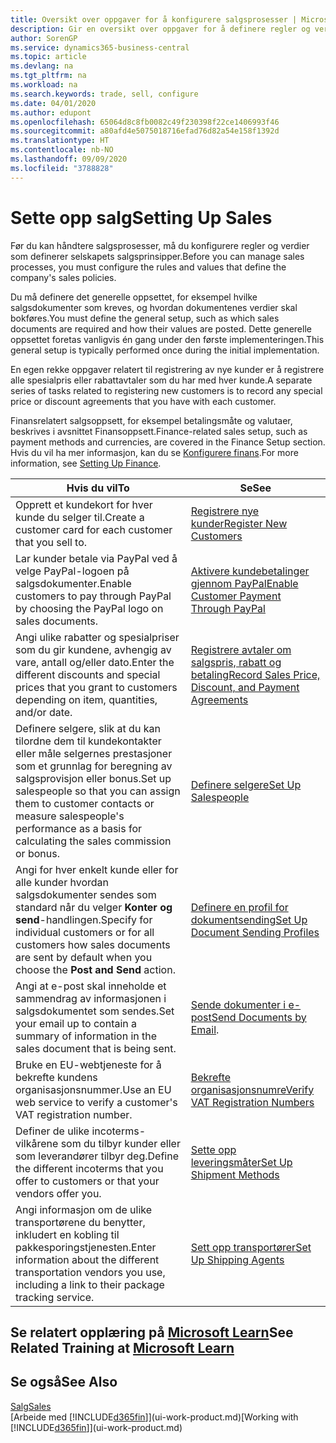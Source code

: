 ```yaml
---
title: Oversikt over oppgaver for å konfigurere salgsprosesser | Microsoft-dokumentasjon
description: Gir en oversikt over oppgaver for å definere regler og verdier som definerer salgsprinsipper og -prosesser.
author: SorenGP
ms.service: dynamics365-business-central
ms.topic: article
ms.devlang: na
ms.tgt_pltfrm: na
ms.workload: na
ms.search.keywords: trade, sell, configure
ms.date: 04/01/2020
ms.author: edupont
ms.openlocfilehash: 65064d8c8fb0082c49f230398f22ce1406993f46
ms.sourcegitcommit: a80afd4e5075018716efad76d82a54e158f1392d
ms.translationtype: HT
ms.contentlocale: nb-NO
ms.lasthandoff: 09/09/2020
ms.locfileid: "3788828"
---
```

# <a name="setting-up-sales"></a><span data-ttu-id="2a519-103">Sette opp salg</span><span class="sxs-lookup"><span data-stu-id="2a519-103">Setting Up Sales</span></span>
<span data-ttu-id="2a519-104">Før du kan håndtere salgsprosesser, må du konfigurere regler og verdier som definerer selskapets salgsprinsipper.</span><span class="sxs-lookup"><span data-stu-id="2a519-104">Before you can manage sales processes, you must configure the rules and values that define the company's sales policies.</span></span>

<span data-ttu-id="2a519-105">Du må definere det generelle oppsettet, for eksempel hvilke salgsdokumenter som kreves, og hvordan dokumentenes verdier skal bokføres.</span><span class="sxs-lookup"><span data-stu-id="2a519-105">You must define the general setup, such as which sales documents are required and how their values are posted.</span></span> <span data-ttu-id="2a519-106">Dette generelle oppsettet foretas vanligvis én gang under den første implementeringen.</span><span class="sxs-lookup"><span data-stu-id="2a519-106">This general setup is typically performed once during the initial implementation.</span></span>

<span data-ttu-id="2a519-107">En egen rekke oppgaver relatert til registrering av nye kunder er å registrere alle spesialpris eller rabattavtaler som du har med hver kunde.</span><span class="sxs-lookup"><span data-stu-id="2a519-107">A separate series of tasks related to registering new customers is to record any special price or discount agreements that you have with each customer.</span></span>

<span data-ttu-id="2a519-108">Finansrelatert salgsoppsett, for eksempel betalingsmåte og valutaer, beskrives i avsnittet Finansoppsett.</span><span class="sxs-lookup"><span data-stu-id="2a519-108">Finance-related sales setup, such as payment methods and currencies, are covered in the Finance Setup section.</span></span> <span data-ttu-id="2a519-109">Hvis du vil ha mer informasjon, kan du se [Konfigurere finans](finance-setup-finance.md).</span><span class="sxs-lookup"><span data-stu-id="2a519-109">For more information, see [Setting Up Finance](finance-setup-finance.md).</span></span>

| <span data-ttu-id="2a519-110">Hvis du vil</span><span class="sxs-lookup"><span data-stu-id="2a519-110">To</span></span> | <span data-ttu-id="2a519-111">Se</span><span class="sxs-lookup"><span data-stu-id="2a519-111">See</span></span> |
| --- | --- |
| <span data-ttu-id="2a519-112">Opprett et kundekort for hver kunde du selger til.</span><span class="sxs-lookup"><span data-stu-id="2a519-112">Create a customer card for each customer that you sell to.</span></span> |[<span data-ttu-id="2a519-113">Registrere nye kunder</span><span class="sxs-lookup"><span data-stu-id="2a519-113">Register New Customers</span></span>](sales-how-register-new-customers.md) |
| <span data-ttu-id="2a519-114">Lar kunder betale via PayPal ved å velge PayPal-logoen på salgsdokumenter.</span><span class="sxs-lookup"><span data-stu-id="2a519-114">Enable customers to pay through PayPal by choosing the PayPal logo on sales documents.</span></span> |[<span data-ttu-id="2a519-115">Aktivere kundebetalinger gjennom PayPal</span><span class="sxs-lookup"><span data-stu-id="2a519-115">Enable Customer Payment Through PayPal</span></span>](sales-how-enable-payment-service-extensions.md) |
| <span data-ttu-id="2a519-116">Angi ulike rabatter og spesialpriser som du gir kundene, avhengig av vare, antall og/eller dato.</span><span class="sxs-lookup"><span data-stu-id="2a519-116">Enter the different discounts and special prices that you grant to customers depending on item, quantities, and/or date.</span></span> |[<span data-ttu-id="2a519-117">Registrere avtaler om salgspris, rabatt og betaling</span><span class="sxs-lookup"><span data-stu-id="2a519-117">Record Sales Price, Discount, and Payment Agreements</span></span>](sales-how-record-sales-price-discount-payment-agreements.md) |
| <span data-ttu-id="2a519-118">Definere selgere, slik at du kan tilordne dem til kundekontakter eller måle selgernes prestasjoner som et grunnlag for beregning av salgsprovisjon eller bonus.</span><span class="sxs-lookup"><span data-stu-id="2a519-118">Set up salespeople so that you can assign them to customer contacts or measure salespeople's performance as a basis for calculating the sales commission or bonus.</span></span> |[<span data-ttu-id="2a519-119">Definere selgere</span><span class="sxs-lookup"><span data-stu-id="2a519-119">Set Up Salespeople</span></span>](sales-how-setup-salespeople.md) |
| <span data-ttu-id="2a519-120">Angi for hver enkelt kunde eller for alle kunder hvordan salgsdokumenter sendes som standard når du velger **Konter og send**-handlingen.</span><span class="sxs-lookup"><span data-stu-id="2a519-120">Specify for individual customers or for all customers how sales documents are sent by default when you choose the **Post and Send** action.</span></span> |[<span data-ttu-id="2a519-121">Definere en profil for dokumentsending</span><span class="sxs-lookup"><span data-stu-id="2a519-121">Set Up Document Sending Profiles</span></span>](sales-how-setup-document-send-profiles.md) |
| <span data-ttu-id="2a519-122">Angi at e-post skal inneholde et sammendrag av informasjonen i salgsdokumentet som sendes.</span><span class="sxs-lookup"><span data-stu-id="2a519-122">Set your email up to contain a summary of information in the sales document that is being sent.</span></span> |<span data-ttu-id="2a519-123">[Sende dokumenter i e-post](ui-how-send-documents-email.md)</span><span class="sxs-lookup"><span data-stu-id="2a519-123">[Send Documents by Email](ui-how-send-documents-email.md).</span></span> |
|<span data-ttu-id="2a519-124">Bruke en EU-webtjeneste for å bekrefte kundens organisasjonsnummer.</span><span class="sxs-lookup"><span data-stu-id="2a519-124">Use an EU web service to verify a customer's VAT registration number.</span></span>|[<span data-ttu-id="2a519-125">Bekrefte organisasjonsnumre</span><span class="sxs-lookup"><span data-stu-id="2a519-125">Verify VAT Registration Numbers</span></span>](finance-setup-vat.md)|
|<span data-ttu-id="2a519-126">Definer de ulike incoterms-vilkårene som du tilbyr kunder eller som leverandører tilbyr deg.</span><span class="sxs-lookup"><span data-stu-id="2a519-126">Define the different incoterms that you offer to customers or that your vendors offer you.</span></span>|[<span data-ttu-id="2a519-127">Sette opp leveringsmåter</span><span class="sxs-lookup"><span data-stu-id="2a519-127">Set Up Shipment Methods</span></span>](sales-how-set-up-shipment-methods.md)|
|<span data-ttu-id="2a519-128">Angi informasjon om de ulike transportørene du benytter, inkludert en kobling til pakkesporingstjenesten.</span><span class="sxs-lookup"><span data-stu-id="2a519-128">Enter information about the different transportation vendors you use, including a link to their package tracking service.</span></span>|[<span data-ttu-id="2a519-129">Sett opp transportører</span><span class="sxs-lookup"><span data-stu-id="2a519-129">Set Up Shipping Agents</span></span>](sales-how-to-set-up-shipping-agents.md)|

## <a name="see-related-training-at-microsoft-learn"></a><span data-ttu-id="2a519-130">Se relatert opplæring på [Microsoft Learn](/learn/paths/trade-get-started-dynamics-365-business-central/)</span><span class="sxs-lookup"><span data-stu-id="2a519-130">See Related Training at [Microsoft Learn](/learn/paths/trade-get-started-dynamics-365-business-central/)</span></span>

## <a name="see-also"></a><span data-ttu-id="2a519-131">Se også</span><span class="sxs-lookup"><span data-stu-id="2a519-131">See Also</span></span>
[<span data-ttu-id="2a519-132">Salg</span><span class="sxs-lookup"><span data-stu-id="2a519-132">Sales</span></span>](sales-manage-sales.md)  
<span data-ttu-id="2a519-133">[Arbeide med [!INCLUDE[d365fin](includes/d365fin_md.md)]](ui-work-product.md)</span><span class="sxs-lookup"><span data-stu-id="2a519-133">[Working with [!INCLUDE[d365fin](includes/d365fin_md.md)]](ui-work-product.md)</span></span>
